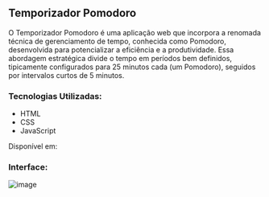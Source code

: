 <h2>Temporizador Pomodoro</h2>
<p>O Temporizador Pomodoro é uma aplicação web que incorpora a renomada técnica de gerenciamento de tempo, conhecida como Pomodoro, desenvolvida para potencializar a eficiência e a produtividade. Essa abordagem estratégica divide o tempo em períodos bem definidos, tipicamente configurados para 25 minutos cada (um Pomodoro), seguidos por intervalos curtos de 5 minutos.
</p> 
<h3>Tecnologias Utilizadas:</h3>

- HTML
- CSS
- JavaScript

<p>Disponível em:</p>    

<h3>Interface:</h3>

![image](https://github.com/eduardoJunior09/temporizador-pomodoro-js/assets/152993017/e5c87382-5cf7-48a4-bf56-9ce904a0e7d1)

